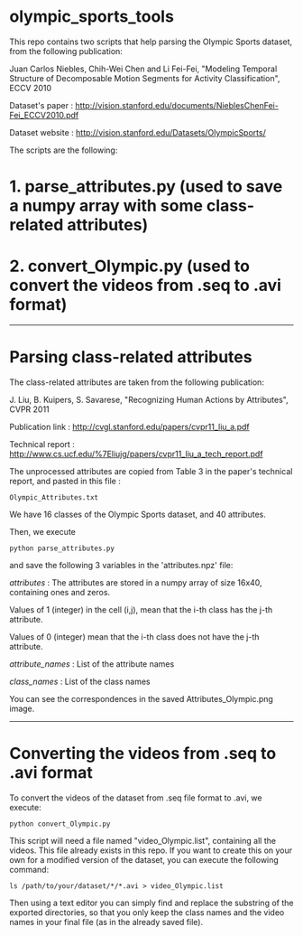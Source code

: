 # olympic_sports_tools

This repo contains two scripts that help parsing the Olympic Sports dataset, from the following publication:

Juan Carlos Niebles, Chih-Wei Chen and Li Fei-Fei, "Modeling Temporal Structure of Decomposable Motion Segments for Activity Classification", ECCV 2010

Dataset's paper : http://vision.stanford.edu/documents/NieblesChenFei-Fei_ECCV2010.pdf

Dataset website : http://vision.stanford.edu/Datasets/OlympicSports/

The scripts are the following:

# 1. parse_attributes.py (used to save a numpy array with some class-related attributes)

# 2. convert_Olympic.py (used to convert the videos from .seq to .avi format)

----------------------------------

# Parsing class-related attributes

The class-related attributes are taken from the following publication:

J. Liu, B. Kuipers, S. Savarese, "Recognizing Human Actions by Attributes", CVPR 2011

Publication link : http://cvgl.stanford.edu/papers/cvpr11_liu_a.pdf

Technical report : http://www.cs.ucf.edu/%7Eliujg/papers/cvpr11_liu_a_tech_report.pdf

The unprocessed attributes are copied from Table 3 in the paper's technical report, and pasted in this file :
```
Olympic_Attributes.txt
```

We have 16 classes of the Olympic Sports dataset, and 40 attributes.

Then, we execute
```
python parse_attributes.py
```
and save the following 3 variables in the 'attributes.npz' file:

*attributes* :
The attributes are stored in a numpy array of size 16x40, containing ones and zeros.

Values of 1 (integer) in the cell (i,j), mean that the i-th class has the j-th attribute.

Values of 0 (integer) mean that the i-th class does not have the j-th attribute.

*attribute_names* :
List of the attribute names

*class_names* :
List of the class names

You can see the correspondences in the saved Attributes_Olympic.png image.


----------------------------------

# Converting the videos from .seq to .avi format

To convert the videos of the dataset from .seq file format to .avi, we execute:
```
python convert_Olympic.py
```

This script will need a file named "video_Olympic.list", containing all the videos. This file already exists in this repo.
If you want to create this on your own for a modified version of the dataset, you can execute the following command:
```
ls /path/to/your/dataset/*/*.avi > video_Olympic.list
```
Then using a text editor you can simply find and replace the substring of the exported directories, so that you only keep the class names and the video names in your final file (as in the already saved file).
